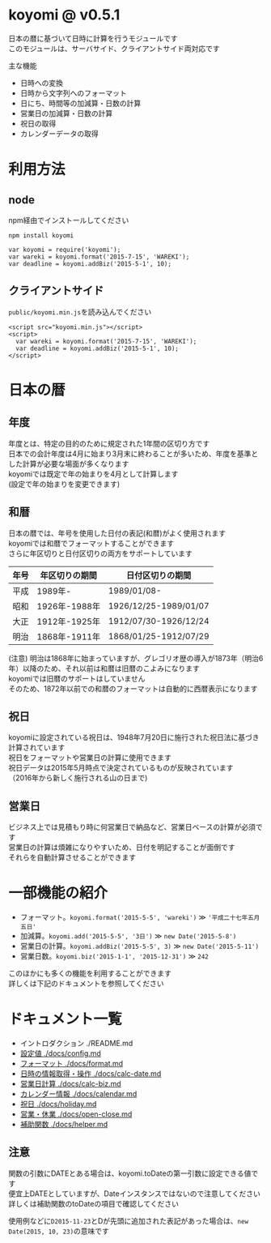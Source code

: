 # koyomi @ v0.5.1

日本の暦に基づいて日時に計算を行うモジュールです  
このモジュールは、サーバサイド、クライアントサイド両対応です

主な機能

  + 日時への変換
  + 日時から文字列へのフォーマット
  + 日にち、時間等の加減算・日数の計算
  + 営業日の加減算・日数の計算
  + 祝日の取得
  + カレンダーデータの取得

# 利用方法

## node

npm経由でインストールしてください

`npm install koyomi`

```
var koyomi = require('koyomi');
var wareki = koyomi.format('2015-7-15', 'WAREKI');
var deadline = koyomi.addBiz('2015-5-1', 10);
```

## クライアントサイド

`public/koyomi.min.js`を読み込んでください

```
<script src="koyomi.min.js"></script>
<script>
  var wareki = koyomi.format('2015-7-15', 'WAREKI');
  var deadline = koyomi.addBiz('2015-5-1', 10);
</script>
```

# 日本の暦

## 年度

年度とは、特定の目的のために規定された1年間の区切り方です  
日本での会計年度は4月に始まり3月末に終わることが多いため、年度を基準とした計算が必要な場面が多くなります  
koyomiでは既定で年の始まりを4月として計算します  
(設定で年の始まりを変更できます)

## 和暦

日本の暦では、年号を使用した日付の表記(和暦)がよく使用されます  
koyomiでは和暦でフォーマットすることができます  
さらに年区切りと日付区切りの両方をサポートしています

| 年号 | 年区切りの期間 | 日付区切りの期間      |
|------|--------------- |-----------------------|
| 平成 | 1989年-        | 1989/01/08-           |
| 昭和 | 1926年-1988年  | 1926/12/25-1989/01/07 |
| 大正 | 1912年-1925年  | 1912/07/30-1926/12/24 |
| 明治 | 1868年-1911年  | 1868/01/25-1912/07/29 |

(注意)
明治は1868年に始まっていますが、グレゴリオ歴の導入が1873年（明治6年）以降のため、それ以前は和暦は旧暦のこよみになります  
koyomiでは旧暦のサポートはしていません  
そのため、1872年以前での和暦のフォーマットは自動的に西暦表示になります

## 祝日

koyomiに設定されている祝日は、1948年7月20日に施行された祝日法に基づき計算されています  
祝日をフォーマットや営業日の計算に使用できます  
祝日データは2015年5月時点で決定されているものが反映されています  
（2016年から新しく施行される山の日まで)

## 営業日

ビジネス上では見積もり時に何営業日で納品など、営業日ベースの計算が必須です  
営業日の計算は煩雑になりやすいため、日付を明記することが面倒です  
それらを自動計算させることができます



# 一部機能の紹介

  + フォーマット。`koyomi.format('2015-5-5', 'wareki')` &#x226B; `'平成二十七年五月五日'`
  + 加減算。`koyomi.add('2015-5-5', '3日')` &#x226B; `new Date('2015-5-8')`
  + 営業日の計算。`koyomi.addBiz('2015-5-5', 3)` &#x226B; `new Date('2015-5-11')`
  + 営業日数。`koyomi.biz('2015-1-1', '2015-12-31')` &#x226B; `242`

このほかにも多くの機能を利用することができます  
詳しくは下記のドキュメントを参照してください

# ドキュメント一覧

  + イントロダクション ./README.md
  + [設定値 ./docs/config.md](./docs/config.md)
  + [フォーマット ./docs/format.md](./docs/format.md)
  + [日時の情報取得・操作 ./docs/calc-date.md](./docs/calc-date.md)
  + [営業日計算 ./docs/calc-biz.md](./docs/calc-biz.md)
  + [カレンダー情報 ./docs/calendar.md](./docs/calendar.md)
  + [祝日 ./docs/holiday.md](./docs/holiday.md)
  + [営業・休業 ./docs/open-close.md](./docs/open-close.md)
  + [補助関数 ./docs/helper.md](./docs/helper.md)


## 注意

関数の引数にDATEとある場合は、koyomi.toDateの第一引数に設定できる値です  
便宜上DATEとしていますが、Dateインスタンスではないので注意してください  
詳しくは補助関数のtoDateの項目で確認してください

使用例などに`D2015-11-23`とDが先頭に追加された表記があった場合は、`new Date(2015, 10, 23)`の意味です



